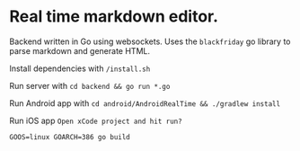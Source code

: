 # Real time markdown editor.

Backend written in Go using websockets. Uses the `blackfriday` go library to parse markdown and generate HTML.


Install dependencies with `/install.sh`

Run server with `cd backend && go run *.go`

Run Android app with `cd android/AndroidRealTime && ./gradlew install`

Run iOS app `Open xCode project and hit run?` 


`GOOS=linux GOARCH=386 go build` 